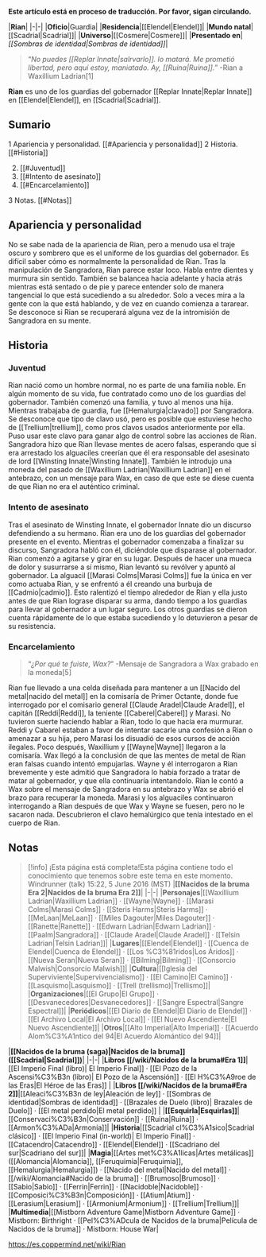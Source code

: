 **Este artículo está en proceso de traducción. Por favor, sigan circulando.**


|**Rian**|
|-|-|
|**Oficio**|Guardia|
|**Residencia**|[[Elendel\|Elendel]]|
|**Mundo natal**|[[Scadrial\|Scadrial]]|
|**Universo**|[[Cosmere\|Cosmere]]|
|**Presentado en**|*[[Sombras de identidad\|Sombras de identidad]]*|

>“*No puedes [[Replar Innate\|salrvarlo]].  lo matará. Me prometió libertad, pero aquí estoy, maniatado. Ay, [[Ruina\|Ruina]].*”
\-Rian a Waxillium Ladrian[1]

**Rian** es uno de los guardias del gobernador [[Replar Innate\|Replar Innate]] en [[Elendel\|Elendel]], en [[Scadrial\|Scadrial]].

## Sumario

1 Apariencia y personalidad. [[#Apariencia y personalidad]] 
2 Historia. [[#Historia]] 

2. [[#Juventud]] 
2. [[#Intento de asesinato]] 
2. [[#Encarcelamiento]] 


3 Notas. [[#Notas]] 


## Apariencia y personalidad
No se sabe nada de la apariencia de Rian, pero a menudo usa el traje oscuro y sombrero que es el uniforme de los guardias del gobernador.
Es difícil saber cómo es normalmente la personalidad de Rian. Tras la manipulación de Sangradora, Rian parece estar loco. Habla entre dientes y murmura sin sentido. También se balancea hacia adelante y hacia atrás mientras está sentado o de pie y parece entender solo de manera tangencial lo que está sucediendo a su alrededor. Solo a veces mira a la gente con la que está hablando, y de vez en cuando comienza a tararear. Se desconoce si Rian se recuperará alguna vez de la intromisión de Sangradora en su mente.

## Historia
### Juventud
Rian nació como un hombre normal, no es parte de una familia noble. En algún momento de su vida, fue contratado como uno de los guardias del gobernador. También comenzó una familia, y tuvo al menos una hija. Mientras trabajaba de guardia, fue [[Hemalurgia\|clavado]] por Sangradora. Se desconoce que tipo de clavo usó, pero es posible que estuviese hecho de [[Trellium\|trellium]], como pros clavos usados anteriormente por ella. Puso usar este clavo para ganar algo de control sobre las acciones de Rian. Sangradora hizo que Rian llevase mentes de acero falsas, esperando que si era arrestado los alguaciles creerían que él era responsable del asesinato de lord [[Winsting Innate\|Winsting Innate]]. También le introdujo una moneda del pasado de [[Waxillium Ladrian\|Waxillium Ladrian]] en el antebrazo, con un mensaje para Wax, en caso de que este se diese cuenta de que Rian no era el auténtico criminal.

### Intento de asesinato
Tras el asesinato de Winsting Innate, el gobernador Innate dio un discurso defendiendo a su hermano. Rian era uno de los guardias del gobernador presente en el evento. Mientras el gobernador comenzaba a finalizar su discurso, Sangradora habló con él, diciéndole que disparase al gobernador. Rian comenzó a agitarse y girar en su lugar. Después de hacer una mueca de dolor y susurrarse a sí mismo, Rian levantó su revólver y apuntó al gobernador. La alguacil [[Marasi Colms\|Marasi Colms]] fue la única en ver como actuaba Rian, y se enfrentó a él creando una burbuja de [[Cadmio\|cadmio]]. Esto ralentizó el tiempo alrededor de Rian y ella justo antes de que Rian lograse disparar su arma, dando tiempo a los guardias para llevar al gobernador a un lugar seguro. Los otros guardias se dieron cuenta rápidamente de lo que estaba sucediendo y lo detuvieron a pesar de su resistencia.

### Encarcelamiento
>“*¿Por qué te fuiste, Wax?*”
\-Mensaje de Sangradora a Wax grabado en la moneda[5]

Rian fue llevado a una celda diseñada para mantener a un [[Nacido del metal\|nacido del metal]] en la comisaría de Primer Octante, donde fue interrogado por el comisario general [[Claude Aradel\|Claude Aradel]], el capitán [[Reddi\|Reddi]], la teniente [[Caberel\|Caberel]] y Marasi. No tuvieron suerte haciendo hablar a Rian, todo lo que hacía era murmurar. Reddi y Cabarel estaban a favor de intentar sacarle una confesión a Rian o amenazar a su hija, pero Marasi los disuadió de esos cursos de acción ilegales. Poco después, Waxillium y [[Wayne\|Wayne]] llegaron a la comisaría. Wax llegó a la conclusión de que las mentes de metal de Rian eran falsas cuando intentó empujarlas. Wayne y él interrogaron a Rian brevemente y este admitió que Sangradora lo había forzado a tratar de matar al gobernador, y que ella continuaría intentandolo. Rian le contó a Wax sobre el mensaje de Sangradora en su antebrazo y Wax se abrió el brazo para recuperar la moneda. Marasi y los alguaciles continuaron interrogando a Rian después de que Wax y Wayne se fuesen, pero no le sacaron nada. Descubrieron el clavo hemalúrgico que tenía intestado en el cuerpo de Rian.

## Notas

> [!info] ¡Esta página está completa!Esta página contiene todo el conocimiento que tenemos sobre este tema en este momento.
Windrunner (talk) 15:22, 5 June 2016 (MST)
|**[[Nacidos de la bruma Era 2\|Nacidos de la bruma Era 2]]**|
|-|-|
|**Personajes**|[[Waxillium Ladrian\|Waxillium Ladrian]] · [[Wayne\|Wayne]] · [[Marasi Colms\|Marasi Colms]] · [[Steris Harms\|Steris Harms]] · [[MeLaan\|MeLaan]] · [[Miles Dagouter\|Miles Dagouter]] · [[Ranette\|Ranette]] · [[Edwarn Ladrian\|Edwarn Ladrian]] · [[Paalm\|Sangradora]] · [[Claude Aradel\|Claude Aradel]] · [[Telsin Ladrian\|Telsin Ladrian]]|
|**Lugares**|[[Elendel\|Elendel]] · [[Cuenca de Elendel\|Cuenca de Elendel]] · [[Los %C3%81ridos\|Los Áridos]] · [[Nueva Seran\|Nueva Seran]] · [[Bilming\|Bilming]] · [[Consorcio Malwish\|Consorcio Malwish]]|
|**Cultura**|[[Iglesia del Superviviente\|Supervivencialismo]] · [[El Camino\|El Camino]] · [[Lasquismo\|Lasquismo]] · [[Trell (trellismo)\|Trellismo]]|
|**Organizaciones**|[[El Grupo\|El Grupo]] · [[Desvanecedores\|Desvanecedores]] · [[Sangre Espectral\|Sangre Espectral]]|
|**Periódicos**|[[El Diario de Elendel\|El Diario de Elendel]] · [[El Archivo Local\|El Archivo Local]] · [[El Nuevo Ascendiente\|El Nuevo Ascendiente]]|
|**Otros**|[[Alto Imperial\|Alto Imperial]] · [[Acuerdo Alom%C3%A1ntico del 94\|El Acuerdo Alomántico del 94]]|

|**[[Nacidos de la bruma (saga)\|Nacidos de la bruma]] ([[Scadrial\|Scadrial]])**|
|-|-|
|**Libros [[/wiki/Nacidos de la bruma#Era 1]]**|[[El Imperio Final (libro)\| El Imperio Final]] · [[El Pozo de la Ascensi%C3%B3n (libro)\| El Pozo de la Ascensión]] · [[El H%C3%A9roe de las Eras\|El Héroe de las Eras]] |
|**Libros [[/wiki/Nacidos de la bruma#Era 2]]**|[[Aleaci%C3%B3n de ley\|Aleación de ley]] · [[Sombras de identidad\|Sombras de identidad]] · [[Brazales de Duelo (libro)\| Brazales de Duelo]] · [[El metal perdido\|El metal perdido]]  |
|**[[Esquirla\|Esquirlas]]**|[[Conservaci%C3%B3n\|Conservación]] · [[Ruina\|Ruina]] · [[Armon%C3%ADa\|Armonía]]|
|**Historia**|[[Scadrial cl%C3%A1sico\|Scadrial clásico]] · [[El Imperio Final (in-world)\| El Imperio Final]] · [[Catacendro\|Catacendro]] · [[Elendel\|Elendel]] · [[Scadriano del sur\|Scadriano del sur]]|
|**Magia**|[[Artes met%C3%A1licas\|Artes metálicas]] ([[Alomancia\|Alomancia]], [[Feruquimia\|Feruquimia]], [[Hemalurgia\|Hemalurgia]]) · [[Nacido del metal\|Nacido del metal]] · [[/wiki/Alomancia#Nacido de la bruma]] · [[Brumoso\|Brumoso]] · [[Sabio\|Sabio]] · [[Ferrin\|Ferrin]] · [[Nacidoble\|Nacidoble]] · [[Composici%C3%B3n\|Composición]] · [[Atium\|Atium]] · [[Lerasium\|Lerasium]] · [[Armonium\|Armonium]] · [[Trellium\|Trellium]]|
|**Multimedia**|[[Mistborn Adventure Game\|Mistborn Adventure Game‎‎]] · Mistborn: Birthright · [[Pel%C3%ADcula de Nacidos de la bruma\|Película de Nacidos de la bruma]] · Mistborn: House War|



https://es.coppermind.net/wiki/Rian